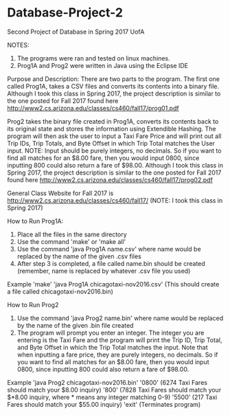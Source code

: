 # Database-Project-2
Second Project of Database in Spring 2017 UofA


NOTES: 
1. The programs were ran and tested on linux machines.
2. Prog1A and Prog2 were written in Java using the Eclipse IDE

Purpose and Description:
There are two parts to the program. The first one called Prog1A, takes a CSV files and converts its contents into a binary file.
Although I took this class in Spring 2017, the project description is similar to the one posted for Fall 2017 found here
http://www2.cs.arizona.edu/classes/cs460/fall17/prog01.pdf

Prog2 takes the binary file created in Prog1A, converts its contents back to its original state and stores the information using Extendible Hashing. The program will then ask the user to input a Taxi Fare Price and will print out all Trip IDs, Trip Totals, and Byte Offset in which Trip Total matches the User input. NOTE: Input should be purely integers, no decimals. So if you want to find all matches for an $8.00 fare, then you would input 0800, since inputting 800 could also return a fare of $98.00.
Although I took this class in Spring 2017, the project description is similar to the one posted for Fall 2017 found here http://www2.cs.arizona.edu/classes/cs460/fall17/prog02.pdf

General Class Website for Fall 2017 is http://www2.cs.arizona.edu/classes/cs460/fall17/ (NOTE: I took this class in Spring 2017)

How to Run Prog1A:
1. Place all the files in the same directory
2. Use the command 'make' or 'make all'
3. Use the command 'java Prog1A name.csv' where name would be replaced by the name of the given .csv files
4. After step 3 is completed, a file called name.bin should be created (remember, name is replaced by whatever .csv file you used)

Example 'make'
        'java Prog1A chicagotaxi-nov2016.csv'  (This should create a file called chicagotaxi-nov2016.bin)

How to Run Prog2
1. Use the command 'java Prog2 name.bin' where name would be replaced by the name of the given .bin file created
2. The program will prompt you enter an integer. The integer you are entering is the Taxi Fare and the program will print the Trip ID, Trip Total, and Byte Offset in which the Trip Total matches the input.
Note that when inputting a fare price, they are purely integers, no decimals. So if you want to find all matches for an $8.00 fare, then you would input 0800, since inputting 800 could also return a fare of $98.00. 

Example 'java Prog2 chicagotaxi-nov2016.bin'
        '0800'  (6274 Taxi Fares should match your $8.00 inquiry)
        '800'   (7828 Taxi Fares should match your $*8.00 inquiry, where * means any integer matching 0-9)
        '5500'  (217 Taxi Fares should match your $55.00 inquiry)
        'exit'  (Terminates program)
